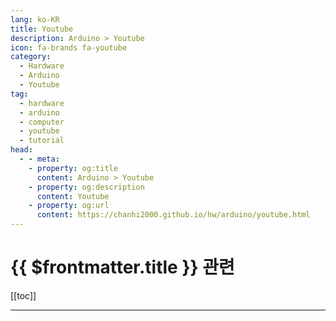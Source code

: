```yaml
---
lang: ko-KR
title: Youtube
description: Arduino > Youtube
icon: fa-brands fa-youtube
category:
  - Hardware
  - Arduino
  - Youtube 
tag: 
  - hardware
  - arduino
  - computer
  - youtube
  - tutorial
head:
  - - meta:
    - property: og:title
      content: Arduino > Youtube
    - property: og:description
      content: Youtube
    - property: og:url
      content: https://chanhi2000.github.io/hw/arduino/youtube.html
---
```


# {{ $frontmatter.title }} 관련

[[toc]]

---

<MyYouTubeItems jsonName="yu-greatscottlab" /><!-- GreatScott! -->
<MyYouTubeItems jsonName="yu-upir_upir" /><!-- upir -->
<MyYouTubeItems jsonName="yu-digikey-japan" /><!-- DigiKey日本公式チャンネル -->

<TagLinks />